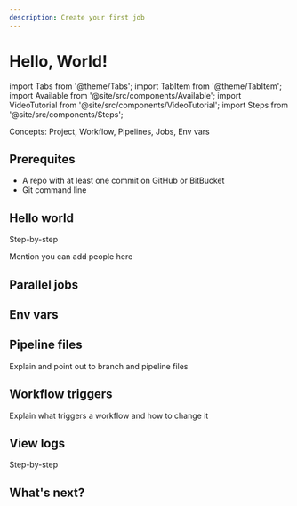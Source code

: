 ```yaml
---
description: Create your first job
---
```


# Hello, World!


import Tabs from '@theme/Tabs';
import TabItem from '@theme/TabItem';
import Available from '@site/src/components/Available';
import VideoTutorial from '@site/src/components/VideoTutorial';
import Steps from '@site/src/components/Steps';

Concepts: Project, Workflow, Pipelines, Jobs, Env vars

## Prerequites

- A repo with at least one commit on GitHub or BitBucket
- Git command line

## Hello world

Step-by-step

Mention you can add people here

## Parallel jobs

## Env vars

## Pipeline files

Explain and point out to branch and pipeline files

## Workflow triggers

Explain what triggers a workflow and how to change it

## View logs

Step-by-step

## What's next?